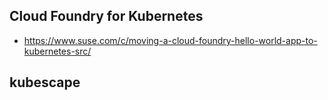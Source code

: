 ## Cloud Foundry for Kubernetes
- https://www.suse.com/c/moving-a-cloud-foundry-hello-world-app-to-kubernetes-src/


## kubescape
